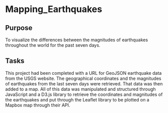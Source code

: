 # Mapping_Earthquakes

## Purpose

To visualize the differences between the magnitudes of earthquakes throughout the world for the past seven days.

## Tasks

This project had been completed with a URL for GeoJSON earthquake data from the USGS website. The geographical coordinates and the magnitudes of earthquakes from the last seven days were retrieved. That data was then added to a map. All of this data was manipulated and structured through JavaScript and a D3.js library to retrieve the coordinates and magnitudes of the earthquakes and put through the Leaflet library to be plotted on a Mapbox map through their API.
